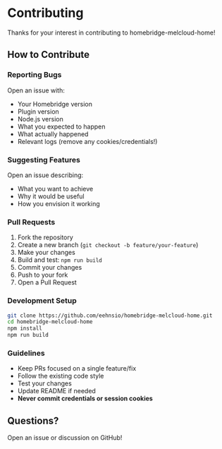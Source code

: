 # Contributing

Thanks for your interest in contributing to homebridge-melcloud-home!

## How to Contribute

### Reporting Bugs

Open an issue with:
- Your Homebridge version
- Plugin version
- Node.js version
- What you expected to happen
- What actually happened
- Relevant logs (remove any cookies/credentials!)

### Suggesting Features

Open an issue describing:
- What you want to achieve
- Why it would be useful
- How you envision it working

### Pull Requests

1. Fork the repository
2. Create a new branch (`git checkout -b feature/your-feature`)
3. Make your changes
4. Build and test: `npm run build`
5. Commit your changes
6. Push to your fork
7. Open a Pull Request

### Development Setup

```bash
git clone https://github.com/eehnsio/homebridge-melcloud-home.git
cd homebridge-melcloud-home
npm install
npm run build
```

### Guidelines

- Keep PRs focused on a single feature/fix
- Follow the existing code style
- Test your changes
- Update README if needed
- **Never commit credentials or session cookies**

## Questions?

Open an issue or discussion on GitHub!
